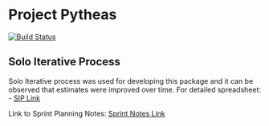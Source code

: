 # Project Pytheas 

[![Build Status](https://travis-ci.org/ysshah95/Pytheas.svg?branch=master)](https://travis-ci.org/ysshah95/Pytheas)

## Solo Iterative Process

Solo Iterative process was used for developing this package and it can be observed that estimates were improved over time. For detailed spreadsheet: - [SIP Link](https://docs.google.com/spreadsheets/d/1GE0tzFm89GAz18CqMhIiQ6sidgq2nOKgIXCGFF8eoEM/edit?usp=sharing)

Link to Sprint Planning Notes: [Sprint Notes Link](https://docs.google.com/document/d/1sPE6u5NXbfY2vVXfAyPOCJBkPIRnAFAd8C1skGe4AzY/edit?usp=sharing)